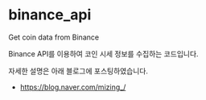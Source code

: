# binance_api
Get coin data from Binance

Binance API를 이용하여 코인 시세 정보를 수집하는 코드입니다.

자세한 설명은 아래 블로그에 포스팅하였습니다.


- https://blog.naver.com/mizing_/